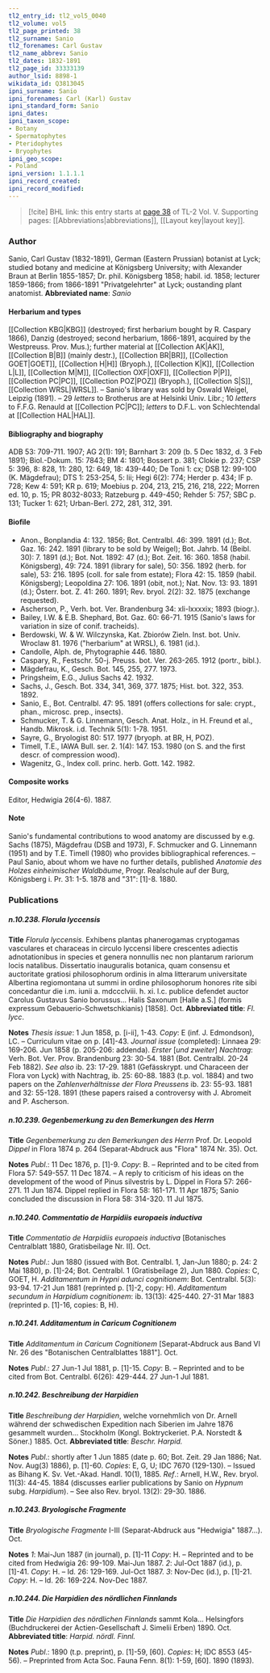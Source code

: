 ```yaml
---
tl2_entry_id: tl2_vol5_0040
tl2_volume: vol5
tl2_page_printed: 38
tl2_surname: Sanio
tl2_forenames: Carl Gustav
tl2_name_abbrev: Sanio
tl2_dates: 1832-1891
tl2_page_id: 33333139
author_lsid: 8898-1
wikidata_id: Q3813045
ipni_surname: Sanio
ipni_forenames: Carl (Karl) Gustav
ipni_standard_form: Sanio
ipni_dates: 
ipni_taxon_scope: 
- Botany
- Spermatophytes
- Pteridophytes
- Bryophytes
ipni_geo_scope: 
- Poland
ipni_version: 1.1.1.1
ipni_record_created: 
ipni_record_modified:
---
```



> [!cite] BHL link: this entry starts at [page 38](https://www.biodiversitylibrary.org/page/33333139) of TL-2 Vol. V.
> Supporting pages: [[Abbreviations|abbreviations]], [[Layout key|layout key]].

### Author

Sanio, Carl Gustav (1832-1891), German (Eastern Prussian) botanist at Lyck; studied botany and medicine at Königsberg University; with Alexander Braun at Berlin 1855-1857; Dr. phil. Königsberg 1858; habil. id. 1858; lecturer 1859-1866; from 1866-1891 "Privatgelehrter" at Lyck; oustanding plant anatomist. 
**Abbreviated name**: *Sanio*

#### Herbarium and types

[[Collection KBG|KBG]] (destroyed; first herbarium bought by R. Caspary 1866), Danzig (destroyed; second herbarium, 1866-1891, acquired by the Westpreuss. Prov. Mus.); further material at [[Collection AK|AK]], [[Collection B|B]] (mainly destr.), [[Collection BR|BR]], [[Collection GOET|GOET]], [[Collection H|H]] (Bryoph.), [[Collection K|K]], [[Collection L|L]], [[Collection M|M]], [[Collection OXF|OXF]], [[Collection P|P]], [[Collection PC|PC]], [[Collection POZ|POZ]] (Bryoph.), [[Collection S|S]], [[Collection WRSL|WRSL]]. – Sanio's library was sold by Oswald Weigel, Leipzig (1891). – 29 *letters* to Brotherus are at Helsinki Univ. Libr.; 10 *letters* to F.F.G. Renauld at [[Collection PC|PC]]; *letters* to D.F.L. von Schlechtendal at [[Collection HAL|HAL]].

#### Bibliography and biography

ADB 53: 709-711. 1907; AG 2(1): 191; Barnhart 3: 209 (b. 5 Dec 1832, d. 3 Feb 1891); Biol.-Dokum. 15: 7843; BM 4: 1801; Bossert p. 381; Clokie p. 237; CSP 5: 396, 8: 828, 11: 280, 12: 649, 18: 439-440; De Toni 1: cx; DSB 12: 99-100 (K. Mägdefrau); DTS 1: 253-254, 5: lii; Hegi 6(2): 774; Herder p. 434; IF p. 728; Kew 4: 591; KR p. 619; Moebius p. 204, 213, 215, 216, 218, 222; Morren ed. 10, p. 15; PR 8032-8033; Ratzeburg p. 449-450; Rehder 5: 757; SBC p. 131; Tucker 1: 621; Urban-Berl. 272, 281, 312, 391.

#### Biofile

- Anon., Bonplandia 4: 132. 1856; Bot. Centralbl. 46: 399. 1891 (d.); Bot. Gaz. 16: 242. 1891 (library to be sold by Weigel); Bot. Jahrb. 14 (Beibl. 30): 7. 1891 (d.); Bot. Not. 1892: 47 (d.); Bot. Zeit. 16: 360. 1858 (habil. Königsberg), 49: 724. 1891 (library for sale), 50: 356. 1892 (herb. for sale), 53: 216. 1895 (coll. for sale from estate); Flora 42: 15. 1859 (habil. Königsberg); Leopoldina 27: 106. 1891 (obit, not.); Nat. Nov. 13: 93. 1891 (d.); Österr. bot. Z. 41: 260. 1891; Rev. bryol. 2(2): 32. 1875 (exchange requested).
- Ascherson, P., Verh. bot. Ver. Brandenburg 34: xli-lxxxxix; 1893 (biogr.).
- Bailey, I.W. & E.B. Shephard, Bot. Gaz. 60: 66-71. 1915 (Sanio's laws for variation in size of conif. tracheids).
- Berdowski, W. & W. Wilczynska, Kat. Zbiorów Zieln. Inst. bot. Univ. Wroclaw 81. 1976 ("herbarium" at WRSL), 6. 1981 (id.).
- Candolle, Alph. de, Phytographie 446. 1880.
- Caspary, R., Festschr. 50-j. Preuss. bot. Ver. 263-265. 1912 (portr., bibl.).
- Mägdefrau, K., Gesch. Bot. 145, 255, 277. 1973.
- Pringsheim, E.G., Julius Sachs 42. 1932.
- Sachs, J., Gesch. Bot. 334, 341, 369, 377. 1875; Hist. bot. 322, 353. 1892.
- Sanio, E., Bot. Centralbl. 47: 95. 1891 (offers collections for sale: crypt., phan., microsc. prep., insects).
- Schmucker, T. & G. Linnemann, Gesch. Anat. Holz., in H. Freund et al., Handb. Mikrosk. i.d. Technik 5(1): 1-78. 1951.
- Sayre, G., Bryologist 80: 517. 1977 (bryoph. at BR, H, POZ).
- Timell, T.E., IAWA Bull. ser. 2. 1(4): 147. 153. 1980 (on S. and the first descr. of compression wood).
- Wagenitz, G., Index coll. princ. herb. Gott. 142. 1982.

#### Composite works

Editor, Hedwigia 26(4-6). 1887.

#### Note

Sanio's fundamental contributions to wood anatomy are discussed by e.g. Sachs (1875), Mägdefrau (DSB and 1973), F. Schmucker and G. Linnemann (1951) and by T.E. Timell (1980) who provides bibliographical references. – Paul Sanio, about whom we have no further details, published *Anatomie des Holzes einheimischer Waldbäume*, Progr. Realschule auf der Burg, Königsberg i. Pr. 31: 1-5. 1878 and "31": \[1\]-8. 1880.

### Publications

##### n.10.238. Florula lyccensis

**Title**
*Florula lyccensis*. Exhibens plantas phanerogamas cryptogamas vasculares et characeas in circulo lyccensi libere crescentes adiectis adnotationibus in species et genera nonnullis nec non plantarum rariorum locis natalibus. Dissertatio inauguralis botanica, quam consensu et auctoritate gratiosi philosophorum ordinis in alma litterarum universitate Albertina regiomontana ut summi in ordine philosophorum honores rite sibi concedantur die i.m. iunii a. mdccclviii. h. xi. l.c. publice defendet auctor Carolus Gustavus Sanio borussus... Halis Saxonum \[Halle a.S.\] (formis expressum Gebauerio-Schwetschkianis) \[1858\]. Oct.
**Abbreviated title**: *Fl. lycc*.

**Notes**
*Thesis issue*: 1 Jun 1858, p. \[i-ii\], 1-43. *Copy*: E (inf. J. Edmondson), LC. – Curriculum vitae on p. \[41\]-43.
*Journal issue* (completed): Linnaea 29: 169-206. Jun 1858 (p. 205-206: addenda).
*Erster* \[*und zweiter*\] *Nachtrag*: Verh. Bot. Ver. Prov. Brandenburg 23: 30-54. 1881 (Bot. Centralbl. 20-24 Feb 1882). *See also* ib. 23: 17-29. 1881 (Gefässkrypt. und Characeen der Flora von Lyck) with Nachtrag, ib. 25: 60-88. 1883 (t.p. vol. 1884) and two papers on the *Zahlenverhältnisse der Flora Preussens* ib. 23: 55-93. 1881 and 32: 55-128. 1891 (these papers raised a controversy with J. Abromeit and P. Ascherson.

##### n.10.239. Gegenbemerkung zu den Bemerkungen des Herrn

**Title**
*Gegenbemerkung zu den Bemerkungen des Herrn* Prof. Dr. Leopold *Dippel* in Flora 1874 p. 264 (Separat-Abdruck aus "Flora" 1874 Nr. 35). Oct.

**Notes**
*Publ*.: 11 Dec 1876, p. \[1\]-9. *Copy*: B. – Reprinted and to be cited from Flora 57: 549-557. 11 Dec 1874. – A reply to criticism of his ideas on the development of the wood of Pinus silvestris by L. Dippel in Flora 57: 266-271. 11 Jun 1874. Dippel replied in Flora 58: 161-171. 11 Apr 1875; Sanio concluded the discussion in Flora 58: 314-320. 11 Jul 1875.

##### n.10.240. Commentatio de Harpidiis europaeis inductiva

**Title**
*Commentatio de Harpidiis europaeis inductiva* \[Botanisches Centralblatt 1880, Gratisbeilage Nr. II\]. Oct.

**Notes**
*Publ*.: Jun 1880 (issued with Bot. Centralbl. 1, Jan-Jun 1880; p. 24: 2 Mai 1880), p. \[1\]-24; Bot. Centralbl. 1 (Gratisbeilage 2), Jun 1880. *Copies*: C, GOET, H.
*Additamentum in Hypni adunci cognitionem*: Bot. Centralbl. 5(3): 93-94. 17-21 Jun 1881 (reprinted p. \[1\]-2, copy: H).
*Additamentum secundum in Harpidium cognitionem*: ib. 13(13): 425-440. 27-31 Mar 1883 (reprinted p. \[1\]-16, copies: B, H).

##### n.10.241. Additamentum in Caricum Cognitionem

**Title**
*Additamentum in Caricum Cognitionem* \[Separat-Abdruck aus Band VI Nr. 26 des "Botanischen Centralblattes 1881"\]. Oct.

**Notes**
*Publ*.: 27 Jun-1 Jul 1881, p. \[1\]-15. *Copy*: B. – Reprinted and to be cited from Bot. Centralbl. 6(26): 429-444. 27 Jun-1 Jul 1881.

##### n.10.242. Beschreibung der Harpidien

**Title**
*Beschreibung der Harpidien*, welche vornehmlich von Dr. Arnell während der schwedischen Expedition nach Siberien im Jahre 1876 gesammelt wurden... Stockholm (Kongl. Boktryckeriet. P.A. Norstedt & Söner.) 1885. Oct.
**Abbreviated title**: *Beschr. Harpid.*

**Notes**
*Publ*.: shortly after 1 Jun 1885 (date p. 60; Bot. Zeit. 29 Jan 1886; Nat. Nov. Aug(3) 1886), p. \[1\]-60. *Copies*: E, G, U; IDC 7670 (129-130). – Issued as Bihang K. Sv. Vet.-Akad. Handl. 10(1), 1885.
*Ref*.: Arnell, H.W., Rev. bryol. 11(3): 44-45. 1884 (discusses earlier publications by Sanio on *Hypnum* subg. *Harpidium*). – See also Rev. bryol. 13(2): 29-30. 1886.

##### n.10.243. Bryologische Fragmente

**Title**
*Bryologische Fragmente* I-III (Separat-Abdruck aus "Hedwigia" 1887...). Oct.

**Notes**
*1*: Mai-Jun 1887 (in journal), p. \[1\]-11 *Copy*: H. – Reprinted and to be cited from Hedwigia 26: 99-109. Mai-Jun 1887.
*2*: Jul-Oct 1887 (id.), p. \[1\]-41. *Copy*: H. – Id. 26: 129-169. Jul-Oct 1887.
*3*: Nov-Dec (id.), p. \[1\]-21. *Copy*: H. – Id. 26: 169-224. Nov-Dec 1887.

##### n.10.244. Die Harpidien des nördlichen Finnlands

**Title**
*Die Harpidien des nördlichen Finnlands* sammt Kola... Helsingfors (Buchdruckerei der Actien-Gesellschaft J. Simelii Erben) 1890. Oct.
**Abbreviated title**: *Harpid. nördl. Finnl.*

**Notes**
*Publ*.: 1890 (t.p. preprint), p. \[1\]-59, \[60\]. *Copies*: H; IDC 8553 (45-56). – Preprinted from Acta Soc. Fauna Fenn. 8(1): 1-59, \[60\]. 1890 (1893).


